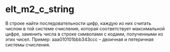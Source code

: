 # elt_m2_c_string

В строке найти последовательности цифр, каждую из них считать числом в той системе счисления, 
которая соответствует максимальной цифре, заменить числа в строке символами с кодами, полученными 
из этих чисел. Пример: aaa010101bbb343ccc – двоичная и пятеричная системы счисления.
